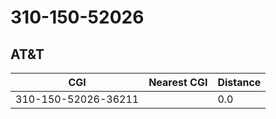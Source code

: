 # 310-150-52026
## AT&T


| CGI | Nearest CGI | Distance |
|-----|-------------|----------|
| 310-150-52026-36211 |  | 0.0 |
